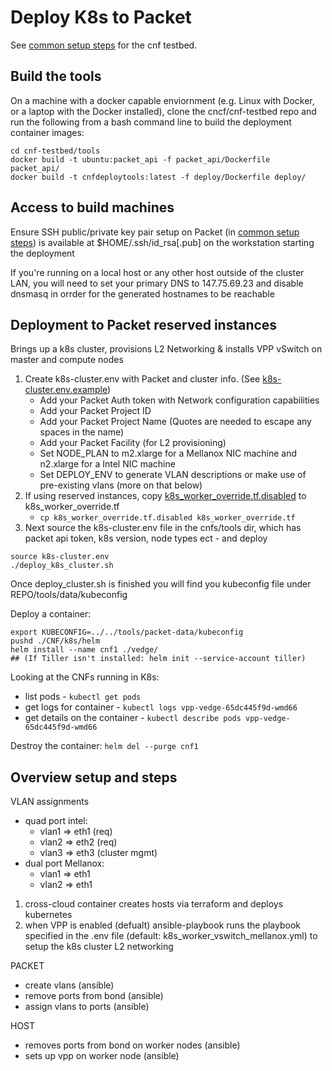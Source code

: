 # Deploy K8s to Packet

See [common setup steps](steps_to_deploy_testbed.mkd#common-steps) for the cnf testbed.

## Build the tools

On a machine with a docker capable enviornment (e.g. Linux with Docker, or a laptop with the Docker installed), clone the cncf/cnf-testbed repo and run the following from a bash command line to build the deployment container images:

```
cd cnf-testbed/tools
docker build -t ubuntu:packet_api -f packet_api/Dockerfile  packet_api/
docker build -t cnfdeploytools:latest -f deploy/Dockerfile deploy/
```

## Access to build machines

Ensure SSH public/private key pair setup on Packet (in [common setup steps](steps_to_deploy_testbed.mkd#common-steps)) is available at $HOME/.ssh/id_rsa[.pub] on the workstation starting the deployment

If you're running on a local host or any other host outside of the cluster LAN, you will need to set your primary DNS to 147.75.69.23 and disable dnsmasq in orrder for the generated hostnames to be reachable 

## Deployment to Packet reserved instances

Brings up a k8s cluster, provisions L2 Networking & installs VPP vSwitch on master and compute nodes

1. Create k8s-cluster.env with Packet and cluster info.  (See [k8s-cluster.env.example](tools/k8s-cluster.env.example))
   * Add your Packet Auth token with Network configuration capabilities
   * Add your Packet Project ID
   * Add your Packet Project Name (Quotes are needed to escape any spaces in the name)
   * Add your Packet Facility (for L2 provisioning)
   * Set NODE_PLAN to m2.xlarge for a Mellanox NIC machine and n2.xlarge for a Intel NIC machine
   * Set DEPLOY_ENV to generate VLAN descriptions or make use of pre-existing vlans (more on that below)
2. If using reserved instances, copy [k8s_worker_override.tf.disabled](tools/k8s_worker_override.tf.disabled) to k8s_worker_override.tf
    * `cp k8s_worker_override.tf.disabled k8s_worker_override.tf`
3. Next source the k8s-cluster.env file in the cnfs/tools dir, which has packet api token, k8s version, node types ect - and deploy


```
source k8s-cluster.env
./deploy_k8s_cluster.sh
```

Once deploy_cluster.sh is finished you will find you kubeconfig file under REPO/tools/data/kubeconfig

Deploy a container:
```
export KUBECONFIG=../../tools/packet-data/kubeconfig
pushd ./CNF/k8s/helm
helm install --name cnf1 ./vedge/
## (If Tiller isn't installed: helm init --service-account tiller)
```

Looking at the CNFs running in K8s:
- list pods - `kubectl get pods`
- get logs for container - `kubectl logs vpp-vedge-65dc445f9d-wmd66`
- get details on the container - `kubectl describe pods vpp-vedge-65dc445f9d-wmd66`

Destroy the container: `helm del --purge cnf1`



## Overview setup and steps

VLAN assignments
* quad port intel: 
  * vlan1 => eth1 (req)
  * vlan2 => eth2 (req)
  * vlan3 => eth3 (cluster mgmt)
* dual port Mellanox:
  * vlan1 => eth1
  * vlan2 => eth1


1. cross-cloud container creates hosts via terraform and deploys kubernetes
2. when VPP is enabled (defualt) ansible-playbook runs the playbook specified in the .env file (default: k8s_worker_vswitch_mellanox.yml) to setup the k8s cluster L2 networking

PACKET
  - create vlans (ansible)
  - remove ports from bond (ansible)
  - assign vlans to ports (ansible)

HOST
  - removes ports from bond on worker nodes (ansible)
  - sets up vpp on worker node (ansible)


